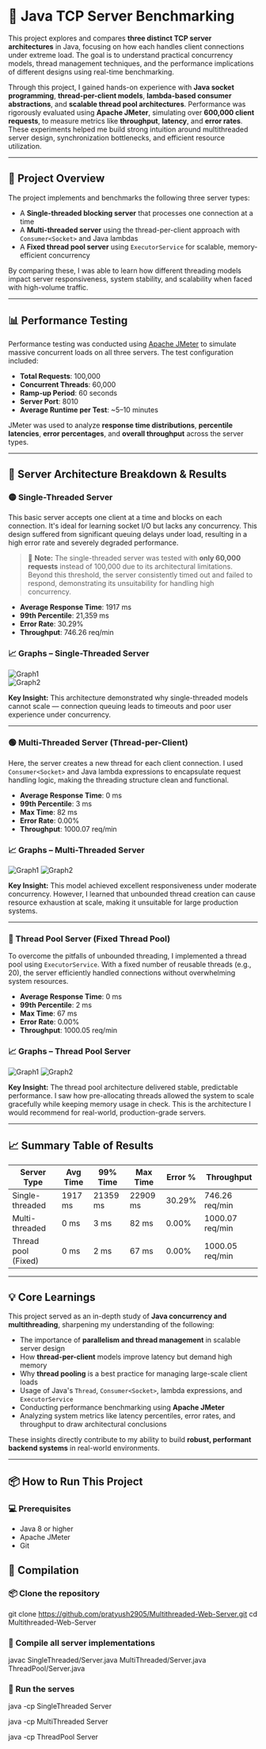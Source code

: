 # 🚀 Java TCP Server Benchmarking

This project explores and compares **three distinct TCP server architectures** in Java, focusing on how each handles client connections under extreme load. The goal is to understand practical concurrency models, thread management techniques, and the performance implications of different designs using real-time benchmarking.

Through this project, I gained hands-on experience with **Java socket programming**, **thread-per-client models**, **lambda-based consumer abstractions**, and **scalable thread pool architectures**. Performance was rigorously evaluated using **Apache JMeter**, simulating over **600,000 client requests**, to measure metrics like **throughput**, **latency**, and **error rates**. These experiments helped me build strong intuition around multithreaded server design, synchronization bottlenecks, and efficient resource utilization.

---

## 🎯 Project Overview

The project implements and benchmarks the following three server types:

- A **Single-threaded blocking server** that processes one connection at a time
- A **Multi-threaded server** using the thread-per-client approach with `Consumer<Socket>` and Java lambdas
- A **Fixed thread pool server** using `ExecutorService` for scalable, memory-efficient concurrency

By comparing these, I was able to learn how different threading models impact server responsiveness, system stability, and scalability when faced with high-volume traffic.

---

## 📊 Performance Testing

Performance testing was conducted using [Apache JMeter](https://jmeter.apache.org/) to simulate massive concurrent loads on all three servers. The test configuration included:

- **Total Requests**: 100,000
- **Concurrent Threads**: 60,000
- **Ramp-up Period**: 60 seconds
- **Server Port**: 8010
- **Average Runtime per Test**: ~5–10 minutes

JMeter was used to analyze **response time distributions**, **percentile latencies**, **error percentages**, and **overall throughput** across the server types.

---

## 🧪 Server Architecture Breakdown & Results

### 🟡 Single-Threaded Server

This basic server accepts one client at a time and blocks on each connection. It's ideal for learning socket I/O but lacks any concurrency. This design suffered from significant queuing delays under load, resulting in a high error rate and severely degraded performance.

> 📝 **Note:** The single-threaded server was tested with **only 60,000 requests** instead of 100,000 due to its architectural limitations. Beyond this threshold, the server consistently timed out and failed to respond, demonstrating its unsuitability for handling high concurrency.

- **Average Response Time**: 1917 ms
- **99th Percentile**: 21,359 ms
- **Error Rate**: 30.29%
- **Throughput**: 746.26 req/min

### 📈 Graphs – Single-Threaded Server

![Graph1](./SingleThreaded/Graph1.png)  
![Graph2](./SingleThreaded/Graph2.png)

**Key Insight:** This architecture demonstrated why single-threaded models cannot scale — connection queuing leads to timeouts and poor user experience under concurrency.

---

### 🟢 Multi-Threaded Server (Thread-per-Client)

Here, the server creates a new thread for each client connection. I used `Consumer<Socket>` and Java lambda expressions to encapsulate request handling logic, making the threading structure clean and functional.

- **Average Response Time**: 0 ms
- **99th Percentile**: 3 ms
- **Max Time**: 82 ms
- **Error Rate**: 0.00%
- **Throughput**: 1000.07 req/min

### 📈 Graphs – Multi-Threaded Server

![Graph1](./MultiThreaded/Graph1.png)
![Graph2](./MultiThreaded/Graph2.png)

**Key Insight:** This model achieved excellent responsiveness under moderate concurrency. However, I learned that unbounded thread creation can cause resource exhaustion at scale, making it unsuitable for large production systems.

---

### 🔵 Thread Pool Server (Fixed Thread Pool)

To overcome the pitfalls of unbounded threading, I implemented a thread pool using `ExecutorService`. With a fixed number of reusable threads (e.g., 20), the server efficiently handled connections without overwhelming system resources.

- **Average Response Time**: 0 ms
- **99th Percentile**: 2 ms
- **Max Time**: 67 ms
- **Error Rate**: 0.00%
- **Throughput**: 1000.05 req/min

### 📈 Graphs – Thread Pool Server

![Graph1](./ThreadPool/Graph1.png)
![Graph2](./ThreadPool/Graph2.png)

**Key Insight:** The thread pool architecture delivered stable, predictable performance. I saw how pre-allocating threads allowed the system to scale gracefully while keeping memory usage in check. This is the architecture I would recommend for real-world, production-grade servers.

---

## 📈 Summary Table of Results

| Server Type         | Avg Time | 99% Time | Max Time | Error % | Throughput      |
| ------------------- | -------- | -------- | -------- | ------- | --------------- |
| Single-threaded     | 1917 ms  | 21359 ms | 22909 ms | 30.29%  | 746.26 req/min  |
| Multi-threaded      | 0 ms     | 3 ms     | 82 ms    | 0.00%   | 1000.07 req/min |
| Thread pool (Fixed) | 0 ms     | 2 ms     | 67 ms    | 0.00%   | 1000.05 req/min |

---

## 💡 Core Learnings

This project served as an in-depth study of **Java concurrency and multithreading**, sharpening my understanding of the following:

- The importance of **parallelism and thread management** in scalable server design
- How **thread-per-client** models improve latency but demand high memory
- Why **thread pooling** is a best practice for managing large-scale client loads
- Usage of Java's `Thread`, `Consumer<Socket>`, lambda expressions, and `ExecutorService`
- Conducting performance benchmarking using **Apache JMeter**
- Analyzing system metrics like latency percentiles, error rates, and throughput to draw architectural conclusions

These insights directly contribute to my ability to build **robust, performant backend systems** in real-world environments.

---

## 📦 How to Run This Project

### 💻 Prerequisites

- Java 8 or higher
- Apache JMeter
- Git

## 🔧 Compilation

### 📦 Clone the repository
git clone https://github.com/pratyush2905/Multithreaded-Web-Server.git
cd Multithreaded-Web-Server

### 🔧 Compile all server implementations
javac SingleThreaded/Server.java MultiThreaded/Server.java ThreadPool/Server.java

### 🚀 Run the serves 

java -cp SingleThreaded Server

java -cp MultiThreaded Server

java -cp ThreadPool Server

